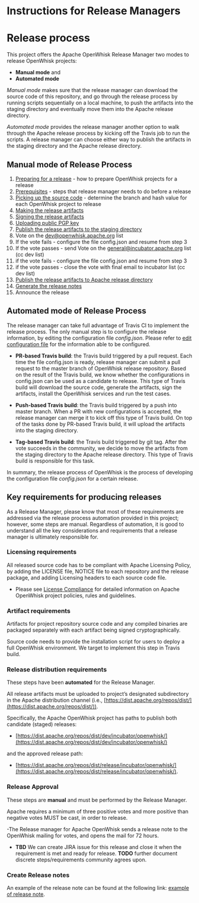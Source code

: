 <!--
#
# Licensed to the Apache Software Foundation (ASF) under one or more
# contributor license agreements.  See the NOTICE file distributed with
# this work for additional information regarding copyright ownership.
# The ASF licenses this file to You under the Apache License, Version 2.0
# (the "License"); you may not use this file except in compliance with
# the License.  You may obtain a copy of the License at
#
#     http://www.apache.org/licenses/LICENSE-2.0
#
# Unless required by applicable law or agreed to in writing, software
# distributed under the License is distributed on an "AS IS" BASIS,
# WITHOUT WARRANTIES OR CONDITIONS OF ANY KIND, either express or implied.
# See the License for the specific language governing permissions and
# limitations under the License.
#
-->

# Instructions for Release Managers

# Release process

This project offers the Apache OpenWhisk Release Manager two modes to release OpenWhisk projects:
- **Manual mode** and
- **Automated mode**

_Manual mode_ makes sure that the release manager can download the source code of this repository, and go through the release process by running scripts sequentially on a local machine, to push the artifacts into the staging directory and eventually move them into the Apache release directory.

_Automated mode_ provides the release manager another option to walk through the Apache release process by kicking off the Travis job to run the scripts. A release manager can choose either way to publish the artifacts in the staging directory and the Apache release directory.

## Manual mode of Release Process
  1. [Preparing for a release](prepare_release.md) - how to prepare OpenWhisk projects for a release
  2. [Prerequisites](prerequisites.md) - steps that release manager needs to do before a release
  3. [Picking up the source code](pick_up_source_code.md) - determine the branch and hash value for each OpenWhisk project to release
  4. [Making the release artifacts](package_artifacts.md)
  5. [Signing the release artifacts](sign_artifacts.md)
  6. [Uploading public PGP key](upload_public_key.md)
  7. [Publish the release artifacts to the staging directory](push_stage_url.md)
  8. Vote on the dev@openwhisk.apache.org list
  9. If the vote fails - configure the file config.json and resume from step 3
  10. If the vote passes - send Vote on the general@incubator.apache.org list (cc dev list)
  11. if the vote fails - configure the file config.json and resume from step 3
  12. if the vote passes - close the vote with final email to incubator list (cc dev list)
  13. [Publish the release artifacts to Apache release directory](publish_apache_directory.md)
  14. [Generate the release notes](generate_release_notes.md)
  15. Announce the release

## Automated mode of Release Process

The release manager can take full advantage of Travis CI to implement the release process. The only manual step is to configure the release information, by editing the configuration file _config.json_. Please refer to [edit configuration file](pick_up_source_code.md#edit-the-configuration-file) for the information able to be configured.

* **PR-based Travis build**: the Travis build triggered by a pull request. Each time the file config.json is ready, release manager can submit a pull request to the master branch of OpenWhisk release repository. Based on the result of the Travis build, we know whether the configurations in config.json can be used as a candidate to release. This type of Travis build will download the source code, generate the artifacts, sign the artifacts, install the OpenWhisk services and run the test cases.

* **Push-based Travis build**: the Travis build triggered by a push into master branch. When a PR with new configurations is accepted, the release manager can merge it to kick off this type of Travis build. On top of the tasks done by PR-based Travis build, it will upload the artifacts into the staging directory.

* **Tag-based Travis build**: the Travis build triggered by git tag. After the vote succeeds in the community, we decide to move the artifacts from the staging directory to the Apache release directory. This type of Travis build is responsible for this task.

In summary, the release process of OpenWhisk is the process of developing the configuration file _config.json_ for a certain release.

## Key requirements for producing releases

As a Release Manager, please know that most of these requirements are addressed via the release process automation provided in this project; however, some steps are manual. Regardless of automation, it is good to understand all the key considerations and requirements that a release manager is ultimately responsible for.

### Licensing requirements

All released source code has to be compliant with Apache Licensing Policy, by adding the LICENSE file, NOTICE file to each repository and the release package, and adding Licensing headers to each source code file.
- Please see [License Compliance](license_compliance.md) for detailed information on Apache OpenWhisk project policies, rules and guidelines.

### Artifact requirements

Artifacts for project repository source code and any compiled binaries are packaged separately with each artifact being signed cryptographically.

Source code needs to provide the installation script for users to deploy a full OpenWhisk environment. We target to implement this step in Travis build.

### Release distribution requirements

These steps have been **automated** for the Release Manager.

All release artifacts must be uploaded to project’s designated subdirectory in the Apache distribution channel (i.e., [https://dist.apache.org/repos/dist/](https://dist.apache.org/repos/dist/)).

Specifically, the Apache OpenWhisk project has paths to publish both candidate (staged) releases:
- [https://dist.apache.org/repos/dist/dev/incubator/openwhisk/](https://dist.apache.org/repos/dist/dev/incubator/openwhisk/)

and the approved release path:
- [https://dist.apache.org/repos/dist/release/incubator/openwhisk/](https://dist.apache.org/repos/dist/release/incubator/openwhisk/).

### Release Approval

These steps are **manual** and must be performed by the Release Manager.

Apache requires a minimum of three positive votes and more positive than negative votes MUST be cast, in order to release.

-The Release manager for Apache OpenWhisk sends a release note to the OpenWhisk mailing for votes, and opens the mail for 72 hours.
- **TBD** We can create JIRA issue for this release and close it when the requirement is met and ready for release. **TODO** further document discrete steps/requirements community agrees upon.

### Create Release notes

An example of the release note can be found at the following link: [example of release note](https://github.com/apache/cordova-coho/blob/master/docs/coho-release-process.md).

